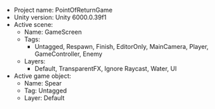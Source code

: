 <!-- UNITY CODE ASSIST INSTRUCTIONS START -->
- Project name: PointOfReturnGame
- Unity version: Unity 6000.0.39f1
- Active scene:
  - Name: GameScreen
  - Tags:
    - Untagged, Respawn, Finish, EditorOnly, MainCamera, Player, GameController, Enemy
  - Layers:
    - Default, TransparentFX, Ignore Raycast, Water, UI
- Active game object:
  - Name: Spear
  - Tag: Untagged
  - Layer: Default
<!-- UNITY CODE ASSIST INSTRUCTIONS END -->